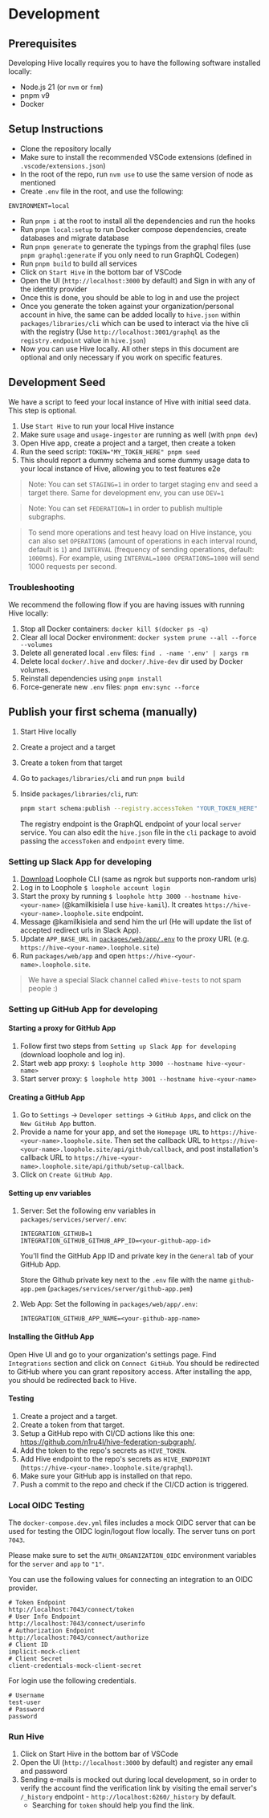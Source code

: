 # Development

## Prerequisites

Developing Hive locally requires you to have the following software installed locally:

- Node.js 21 (or `nvm` or `fnm`)
- pnpm v9
- Docker

## Setup Instructions

- Clone the repository locally
- Make sure to install the recommended VSCode extensions (defined in `.vscode/extensions.json`)
- In the root of the repo, run `nvm use` to use the same version of node as mentioned
- Create `.env` file in the root, and use the following:

```dotenv
ENVIRONMENT=local
```

- Run `pnpm i` at the root to install all the dependencies and run the hooks
- Run `pnpm local:setup` to run Docker compose dependencies, create databases and migrate database
- Run `pnpm generate` to generate the typings from the graphql files (use `pnpm graphql:generate` if
  you only need to run GraphQL Codegen)
- Run `pnpm build` to build all services
- Click on `Start Hive` in the bottom bar of VSCode
- Open the UI (`http://localhost:3000` by default) and Sign in with any of the identity provider
- Once this is done, you should be able to log in and use the project
- Once you generate the token against your organization/personal account in hive, the same can be
  added locally to `hive.json` within `packages/libraries/cli` which can be used to interact via the
  hive cli with the registry (Use `http://localhost:3001/graphql` as the `registry.endpoint` value
  in `hive.json`)
- Now you can use Hive locally. All other steps in this document are optional and only necessary if
  you work on specific features.

## Development Seed

We have a script to feed your local instance of Hive with initial seed data. This step is optional.

1. Use `Start Hive` to run your local Hive instance
2. Make sure `usage` and `usage-ingestor` are running as well (with `pnpm dev`)
3. Open Hive app, create a project and a target, then create a token
4. Run the seed script: `TOKEN="MY_TOKEN_HERE" pnpm seed`
5. This should report a dummy schema and some dummy usage data to your local instance of Hive,
   allowing you to test features e2e

> Note: You can set `STAGING=1` in order to target staging env and seed a target there. Same for
> development env, you can use `DEV=1`

> Note: You can set `FEDERATION=1` in order to publish multiple subgraphs.

> To send more operations and test heavy load on Hive instance, you can also set `OPERATIONS`
> (amount of operations in each interval round, default is `1`) and `INTERVAL` (frequency of sending
> operations, default: `1000`ms). For example, using `INTERVAL=1000 OPERATIONS=1000` will send 1000
> requests per second.

### Troubleshooting

We recommend the following flow if you are having issues with running Hive locally:

1. Stop all Docker containers: `docker kill $(docker ps -q)`
2. Clear all local Docker environment: `docker system prune --all --force --volumes`
3. Delete all generated local `.env` files: `find . -name '.env' | xargs rm`
4. Delete local `docker/.hive` and `docker/.hive-dev` dir used by Docker volumes.
5. Reinstall dependencies using `pnpm install`
6. Force-generate new `.env` files: `pnpm env:sync --force`

## Publish your first schema (manually)

1. Start Hive locally
2. Create a project and a target
3. Create a token from that target
4. Go to `packages/libraries/cli` and run `pnpm build`
5. Inside `packages/libraries/cli`, run:

   ```sh
   pnpm start schema:publish --registry.accessToken "YOUR_TOKEN_HERE" --registry.endpoint "http://localhost:3001/graphql" examples/single.graphql
   ```

   The registry endpoint is the GraphQL endpoint of your local `server` service. You can also edit
   the `hive.json` file in the `cli` package to avoid passing the `accessToken` and `endpoint` every
   time.

### Setting up Slack App for developing

1. [Download](https://loophole.cloud/download) Loophole CLI (same as ngrok but supports non-random
   urls)
2. Log in to Loophole `$ loophole account login`
3. Start the proxy by running `$ loophole http 3000 --hostname hive-<your-name>` (@kamilkisiela I
   use `hive-kamil`). It creates `https://hive-<your-name>.loophole.site` endpoint.
4. Message @kamilkisiela and send him the url (He will update the list of accepted redirect urls in
   Slack App).
5. Update `APP_BASE_URL` in [`packages/web/app/.env`](./packages/web/app/.env) to the proxy URL
   (e.g. `https://hive-<your-name>.loophole.site`)
6. Run `packages/web/app` and open `https://hive-<your-name>.loophole.site`.

> We have a special Slack channel called `#hive-tests` to not spam people :)

### Setting up GitHub App for developing

#### Starting a proxy for GitHub App

1. Follow first two steps from `Setting up Slack App for developing` (download loophole and log in).
2. Start web app proxy: `$ loophole http 3000 --hostname hive-<your-name>`
3. Start server proxy: `$ loophole http 3001 --hostname hive-<your-name>`

#### Creating a GitHub App

1. Go to `Settings` -> `Developer settings` -> `GitHub Apps`, and click on the `New GitHub App`
   button.
2. Provide a name for your app, and set the `Homepage URL` to
   `https://hive-<your-name>.loophole.site`. Then set the callback URL to
   `https://hive-<your-name>.loophole.site/api/github/callback`, and post installation's callback
   URL to `https://hive-<your-name>.loophole.site/api/github/setup-callback`.
3. Click on `Create GitHub App`.

#### Setting up env variables

1. Server: Set the following env variables in `packages/services/server/.env`:

   ```dotenv
   INTEGRATION_GITHUB=1
   INTEGRATION_GITHUB_GITHUB_APP_ID=<your-github-app-id>
   ```

   You'll find the GitHub App ID and private key in the `General` tab of your GitHub App.

   Store the Github private key next to the `.env` file with the name `github-app.pem`
   (`packages/services/server/github-app.pem`)

2. Web App: Set the following in `packages/web/app/.env`:
   ```dotenv
   INTEGRATION_GITHUB_APP_NAME=<your-github-app-name>
   ```

#### Installing the GitHub App

Open Hive UI and go to your organization's settings page. Find `Integrations` section and click on
`Connect GitHub`. You should be redirected to GitHub where you can grant repository access. After
installing the app, you should be redirected back to Hive.

#### Testing

1. Create a project and a target.
2. Create a token from that target.
3. Setup a GitHub repo with CI/CD actions like this one:
   https://github.com/n1ru4l/hive-federation-subgraph/.
4. Add the token to the repo's secrets as `HIVE_TOKEN`.
5. Add Hive endpoint to the repo's secrets as `HIVE_ENDPOINT`
   (`https://hive-<your-name>.loophole.site/graphql`).
6. Make sure your GitHub app is installed on that repo.
7. Push a commit to the repo and check if the CI/CD action is triggered.

### Local OIDC Testing

The `docker-compose.dev.yml` files includes a mock OIDC server that can be used for testing the OIDC
login/logout flow locally. The server tuns on port `7043`.

Please make sure to set the `AUTH_ORGANIZATION_OIDC` environment variables for the `server` and
`app` to `"1"`.

You can use the following values for connecting an integration to an OIDC provider.

```
# Token Endpoint
http://localhost:7043/connect/token
# User Info Endpoint
http://localhost:7043/connect/userinfo
# Authorization Endpoint
http://localhost:7043/connect/authorize
# Client ID
implicit-mock-client
# Client Secret
client-credentials-mock-client-secret
```

For login use the following credentials.

```
# Username
test-user
# Password
password
```

### Run Hive

1. Click on Start Hive in the bottom bar of VSCode
2. Open the UI (`http://localhost:3000` by default) and register any email and password
3. Sending e-mails is mocked out during local development, so in order to verify the account find
   the verification link by visiting the email server's `/_history` endpoint -
   `http://localhost:6260/_history` by default.
   - Searching for `token` should help you find the link.

